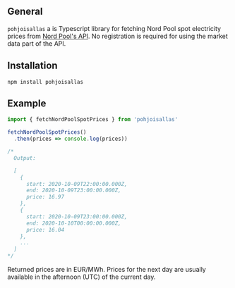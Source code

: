 ## General 
`pohjoisallas` a is Typescript library for fetching Nord Pool spot electricity prices
from [Nord Pool's API](https://www.nordpoolgroup.com/api). No registration is required for using
the market data part of the API. 

## Installation

    npm install pohjoisallas

## Example

```typescript
import { fetchNordPoolSpotPrices } from 'pohjoisallas'

fetchNordPoolSpotPrices()
  .then(prices => console.log(prices))

/*
  Output:

  [
    {
      start: 2020-10-09T22:00:00.000Z,
      end: 2020-10-09T23:00:00.000Z,
      price: 16.97
    },
    {
      start: 2020-10-09T23:00:00.000Z,
      end: 2020-10-10T00:00:00.000Z,
      price: 16.04
    },
    ...
  ]
*/

```

Returned prices are in EUR/MWh. Prices for the next day are usually available in the afternoon (UTC) of the current day.